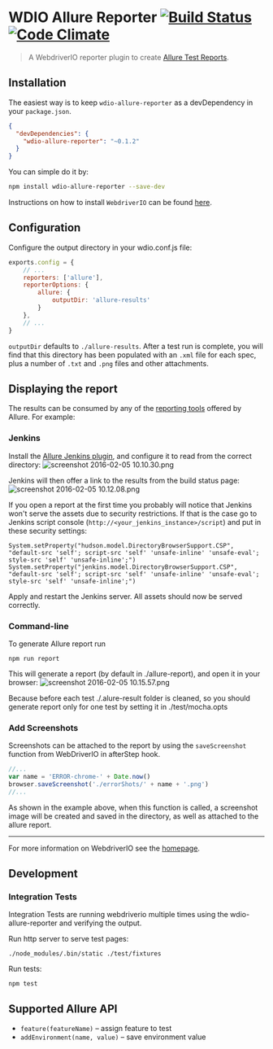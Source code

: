 WDIO Allure Reporter [![Build Status](https://travis-ci.org/webdriverio/wdio-allure-reporter.svg?branch=master)](https://travis-ci.org/webdriverio/wdio-allure-reporter) [![Code Climate](https://codeclimate.com/github/webdriverio/wdio-allure-reporter/badges/gpa.svg)](https://codeclimate.com/github/webdriverio/wdio-allure-reporter)
====================

> A WebdriverIO reporter plugin to create [Allure Test Reports](http://allure.qatools.ru/).

## Installation

The easiest way is to keep `wdio-allure-reporter` as a devDependency in your `package.json`.

```json
{
  "devDependencies": {
    "wdio-allure-reporter": "~0.1.2"
  }
}
```

You can simple do it by:

```bash
npm install wdio-allure-reporter --save-dev
```

Instructions on how to install `WebdriverIO` can be found [here](http://webdriver.io/guide/getstarted/install.html).

## Configuration
Configure the output directory in your wdio.conf.js file:

```js
exports.config = {
    // ...
    reporters: ['allure'],
    reporterOptions: {
		allure: {
			outputDir: 'allure-results'
		}
	},
	// ...
}
```

`outputDir` defaults to `./allure-results`. After a test run is complete, you will find that this directory has been populated with an `.xml` file for each spec, plus a number of `.txt` and `.png` files and other attachments.

## Displaying the report
The results can be consumed by any of the [reporting tools](https://docs.qameta.io/allure#_reporting) offered by Allure. For example:

### Jenkins
Install the [Allure Jenkins plugin](https://docs.qameta.io/allure#_jenkins), and configure it to read from the correct directory:
![screenshot 2016-02-05 10.10.30.png](./docs/images/jenkins-config.png)

Jenkins will then offer a link to the results from the build status page:
![screenshot 2016-02-05 10.12.08.png](./docs/images/jenkins-results.png)

If you open a report at the first time you probably will notice that Jenkins won't serve the assets due to security restrictions. If that is the case go to Jenkins script console (`http://<your_jenkins_instance>/script`) and put in these security settings:

```
System.setProperty("hudson.model.DirectoryBrowserSupport.CSP", "default-src 'self'; script-src 'self' 'unsafe-inline' 'unsafe-eval'; style-src 'self' 'unsafe-inline';")
System.setProperty("jenkins.model.DirectoryBrowserSupport.CSP", "default-src 'self'; script-src 'self' 'unsafe-inline' 'unsafe-eval'; style-src 'self' 'unsafe-inline';")
```

Apply and restart the Jenkins server. All assets should now be served correctly.

### Command-line
To generate Allure report run
```
npm run report
```
This will generate a report (by default in ./allure-report), and open it in your browser: 
![screenshot 2016-02-05 10.15.57.png](./docs/images/browser.png)

Because before each test ./.alure-result folder is cleaned, so you should generate report only for one test by setting it in ./test/mocha.opts

### Add Screenshots
Screenshots can be attached to the report by using the `saveScreenshot` function from WebDriverIO in afterStep hook.
```js
//...
var name = 'ERROR-chrome-' + Date.now()
browser.saveScreenshot('./errorShots/' + name + '.png')
//...
```
As shown in the example above, when this function is called, a screenshot image will be created and saved in the directory, as well as attached to the allure report.

----

For more information on WebdriverIO see the [homepage](http://webdriver.io).

## Development

### Integration Tests
Integration Tests are running webdriverio multiple times using the wdio-allure-reporter and verifying the output.

Run http server to serve test pages:
```
./node_modules/.bin/static ./test/fixtures
```
Run tests:
```
npm test
```

## Supported Allure API
* `feature(featureName)` – assign feature to test
* `addEnvironment(name, value)` – save environment value

